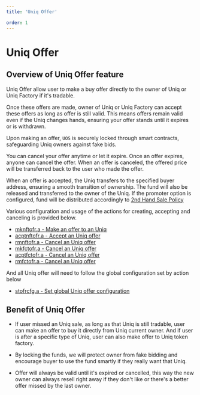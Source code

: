 ```yaml
---
title: 'Uniq Offer'

order: 1
---
```


# Uniq Offer

## Overview of Uniq Offer feature

Uniq Offer allow user to make a buy offer directly to the owner of Uniq or Uniq Factory if it's tradable.

Once these offers are made, owner of Uniq or Uniq Factory can accept these offers as long as offer is still valid. This means offers remain valid even if the Uniq changes hands, ensuring your offer stands until it expires or is withdrawn.

Upon making an offer, `UOS` is securely locked through smart contracts, safeguarding Uniq owners against fake bids.

You can cancel your offer anytime or let it expire. Once an offer expires, anyone can cancel the offer. When an offer is canceled, the offered price will be transferred back to the user who made the offer.

When an offer is accepted, the Uniq transfers to the specified buyer address, ensuring a smooth transition of ownership. The fund will also be released and transferred to the owner of the Uniq. If the promoter option is configured, fund will be distributed accordingly to [2nd Hand Sale Policy](../../../general/antelope-ultra/2nd-hand-sale.md)

Various configuration and usage of the actions for creating, accepting and canceling is provided below.

-   [mknftofr.a - Make an offer to an Uniq](../../../blockchain/contracts/nft-contract/nft-actions/mknftofr.a.md)
-   [acptnftofr.a - Accept an Uniq offer](../../../blockchain/contracts/nft-contract/nft-actions/acptnftofr.a.md)
-   [rmnftofr.a - Cancel an Uniq offer](../../../blockchain/contracts/nft-contract/nft-actions/rmnftofr.a.md)
-   [mkfctofr.a - Cancel an Uniq offer](../../../blockchain/contracts/nft-contract/nft-actions/mkfctofr.a.md)
-   [acptfctofr.a - Cancel an Uniq offer](../../../blockchain/contracts/nft-contract/nft-actions/acptfctofr.a.md)
-   [rmfctofr.a - Cancel an Uniq offer](../../../blockchain/contracts/nft-contract/nft-actions/rmfctofr.a.md)

And all Uniq offer will need to follow the global configuration set by action below

-   [stofrcfg.a - Set global Uniq offer configuration](../../../blockchain/contracts/nft-contract/nft-actions/stofrcfg.a.md)

## Benefit of Uniq Offer

- If user missed an Uniq sale, as long as that Uniq is still tradable, user can make an offer to buy it directly from Uniq current owner. And if user is after a specific type of Uniq, user can also make offer to Uniq token factory.

- By locking the funds, we will protect owner from fake bidding and encourage buyer to use the fund smartly if they really want that Uniq.

- Offer will always be valid until it's expired or cancelled, this way the new owner can always resell right away if they don't like or there's a better offer missed by the last owner.